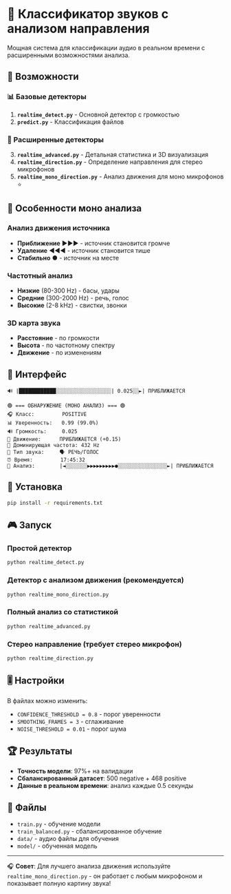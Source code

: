 # 🎵 Классификатор звуков с анализом направления

Мощная система для классификации аудио в реальном времени с расширенными возможностями анализа.

## 🚀 Возможности

### 📊 Базовые детекторы
1. **`realtime_detect.py`** - Основной детектор с громкостью
2. **`predict.py`** - Классификация файлов

### 🔬 Расширенные детекторы  
3. **`realtime_advanced.py`** - Детальная статистика и 3D визуализация
4. **`realtime_direction.py`** - Определение направления для стерео микрофонов
5. **`realtime_mono_direction.py`** - Анализ движения для моно микрофонов ⭐

## 🎯 Особенности моно анализа

### Анализ движения источника
- **Приближение** ▶▶▶ - источник становится громче
- **Удаление** ◀◀◀ - источник становится тише  
- **Стабильно** ● - источник на месте

### Частотный анализ
- **Низкие** (80-300 Hz) - басы, удары
- **Средние** (300-2000 Hz) - речь, голос
- **Высокие** (2-8 kHz) - свистки, звонки

### 3D карта звука
- **Расстояние** - по громкости
- **Высота** - по частотному спектру
- **Движение** - по изменениям

## 📱 Интерфейс

```
🔊 |████████████░░░░░░░░░░░░░░░░░░| 0.025░░►| ПРИБЛИЖАЕТСЯ

🟢 === ОБНАРУЖЕНИЕ (МОНО АНАЛИЗ) === 🟢
🎧 Класс:         POSITIVE
📊 Уверенность:   0.99 (99.0%)
🔊 Громкость:     0.025
🎯 Движение:      ПРИБЛИЖАЕТСЯ (+0.15)
🎵 Доминирующая частота: 432 Hz
🎼 Тип звука:     🗣️ РЕЧЬ/ГОЛОС
⏰ Время:         17:45:32
📍 Анализ:        |◄░░░░░░░▶▶▶▶▶▶▶▶▶●░░░░░░░░░░░░░░░░►| ПРИБЛИЖАЕТСЯ
```

## 🔧 Установка

```bash
pip install -r requirements.txt
```

## 🎮 Запуск

### Простой детектор
```bash
python realtime_detect.py
```

### Детектор с анализом движения (рекомендуется)
```bash
python realtime_mono_direction.py
```

### Полный анализ со статистикой
```bash
python realtime_advanced.py
```

### Стерео направление (требует стерео микрофон)
```bash
python realtime_direction.py
```

## 🎚️ Настройки

В файлах можно изменить:
- `CONFIDENCE_THRESHOLD = 0.8` - порог уверенности
- `SMOOTHING_FRAMES = 3` - сглаживание
- `NOISE_THRESHOLD = 0.01` - порог шума

## 🏆 Результаты

- **Точность модели**: 97%+ на валидации
- **Сбалансированный датасет**: 500 negative + 468 positive
- **Данные в реальном времени**: анализ каждые 0.5 секунды

## 📝 Файлы

- `train.py` - обучение модели
- `train_balanced.py` - сбалансированное обучение  
- `data/` - аудио файлы для обучения
- `model/` - обученная модель

---
🎧 **Совет**: Для лучшего анализа движения используйте `realtime_mono_direction.py` - он работает с любым микрофоном и показывает полную картину звука!